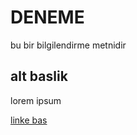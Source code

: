 # DENEME
bu bir bilgilendirme metnidir

## alt baslik
lorem ipsum


[linke bas](https://www.google.com/)